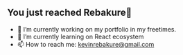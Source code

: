 ## You just reached Rebakure👋

- 🔭 I’m currently working on my portfolio in my freetimes.
- 🌱 I’m currently learning on React ecosystem
- 📫 How to reach me: kevinrebakure@gmail.com
